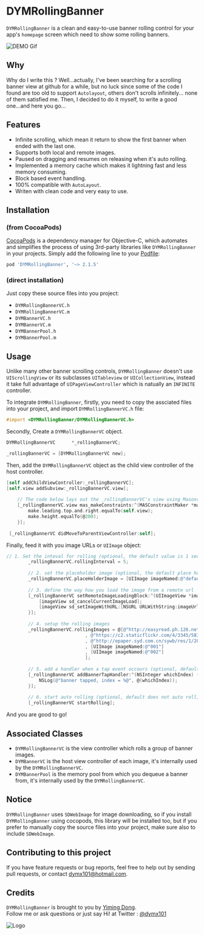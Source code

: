 # DYMRollingBanner
`DYMRollingBanner` is a clean and easy-to-use banner rolling control for your app's `homepage` screen which need to show some rolling banners.    

![DEMO Gif](http://cdn.cocimg.com/bbs/attachment/Fid_19/19_88471_6119c1d8323275c.gif)

## Why
Why do I write this ? Well...actually, I've been searching for a scrolling banner view at github for a while, but no luck since some of the code I found are too old to support `Autolayout`, others don't scrolls infinitely... none of them satisfied me. Then,  I decided to do it myself, to write a good one...and here you go...

## Features  
* Infinite scrolling, which mean it  return to show the first banner when ended with the last one.     
* Supports both local and remote images.    
* Paused on dragging and resumes on releasing when it's auto rolling.    
* Implemented a memory cache which makes it lightning fast and less memory consuming.     
* Block based event handling.    
* 100% compatible with `AutoLayout`.  
* Writen with clean code and very easy to use. 

## Installation 

### (from CocoaPods)

[CocoaPods](http://cocoapods.org) is a dependency manager for Objective-C, which automates and simplifies the process of using 3rd-party libraries like `DYMRollingBanner` in your projects. Simply add the following line to your [Podfile](http://guides.cocoapods.org/using/using-cocoapods.html):

```ruby
pod 'DYMRollingBanner', '~> 2.1.5'
```
### (direct installation)
Just copy these source files into you project:
* `DYMRollingBannerVC.h`    
* `DYMRollingBannerVC.m`    
* `DYMBannerVC.h`    
* `DYMBannerVC.m`    
* `DYMBannerPool.h`    
* `DYMBannerPool.m`   

 
## Usage     

Unlike many other banner scrolling controls, `DYMRollingBanner` doesn't use `UIScrollingView` or its subclasses `UITableview` or `UICollectionView`, instead it take full advantage of `UIPageViewController` which is natually an `INFINITE` controller.    
    
To integrate `DYMRollingBanner`, firstly, you need to copy the assciated files into your project, and import `DYMRollingBannerVC.h` file:    
```objective-c
#import <DYMRollingBanner/DYMRollingBannerVC.h>
```

Secondly, Create a `DYMRollingBannerVC` object.       
```objective-c
DYMRollingBannerVC      *_rollingBannerVC;

_rollingBannerVC = [DYMRollingBannerVC new];
```

Then, add the `DYMRollingBannerVC` object as the child view controller of the host controller.    
```objective-c
[self addChildViewController:_rollingBannerVC];
[self.view addSubview:_rollingBannerVC.view];
    
    // The code below lays out the _rollingBannerVC's view using Masonry
    [_rollingBannerVC.view mas_makeConstraints:^(MASConstraintMaker *make) {
        make.leading.top.and.right.equalTo(self.view);
        make.height.equalTo(@200);
    }];
    
 [_rollingBannerVC didMoveToParentViewController:self];
 ```

Finally, feed it with you image URLs or `UIImage` object:       
```objective-c
// 1. Set the inteval for rolling (optional, the default value is 1 sec)
        _rollingBannerVC.rollingInterval = 5;
        
        // 2. set the placeholder image (optional, the default place holder is nil)
        _rollingBannerVC.placeHolderImage = [UIImage imageNamed:@"default"];
        
        // 3. define the way how you load the image from a remote url
        [_rollingBannerVC setRemoteImageLoadingBlock:^(UIImageView *imageView, NSString *imageUrlStr, UIImage *placeHolderImage) {
            [imageView sd_cancelCurrentImageLoad];
            [imageView sd_setImageWithURL:[NSURL URLWithString:imageUrlStr] placeholderImage:placeHolderImage options:SDWebImageProgressiveDownload];
        }];
        
        // 4. setup the rolling images
        _rollingBannerVC.rollingImages = @[@"http://easyread.ph.126.net/G8GtEi-zmPQzvS5w7ScxmQ==/7806606224489671909.jpg"
                             , @"https://c2.staticflickr.com/4/3345/5832660048_55f8b0935b.jpg"
                             , @"http://epaper.syd.com.cn/sywb/res/1/20080108/42241199752656275.jpg"
                             , [UIImage imageNamed:@"001"]
                             , [UIImage imageNamed:@"002"]
                             ];
        
        // 5. add a handler when a tap event occours (optional, default do noting)
        [_rollingBannerVC addBannerTapHandler:^(NSInteger whichIndex) {
            NSLog(@"banner tapped, index = %@", @(whichIndex));
        }];
        
        // 6. start auto rolling (optional, default does not auto roll)
        [_rollingBannerVC startRolling];
```
And you are good to go!  

## Associated Classes   
* `DYMRollingBannerVC` is the view controller which rolls a group of banner images.   
* `DYMBannerVC` is the host view controller of each image, it's internally used by the `DYMRollingBannerVC`.    
* `DYMBannerPool` is the memory pool from which you dequeue a banner from, it's internally used by the `DYMRollingBannerVC`.    

## Notice    
`DYMRollingBanner` uses `SDWebImage` for image downloading, so if you install `DYMRollingBanner` using cocopods, this library will be installed too, but if you prefer to manually copy the source files into your project, make sure also to include `SDWebImage`. 

## Contributing to this project

If you have feature requests or bug reports, feel free to help out by sending pull requests, or contact dymx101@hotmail.com.

## Credits

`DYMRollingBanner` is brought to you by [Yiming Dong](http://www.dongyiming.com).     
Follow me or ask questions or just say Hi! at Twitter : <a href="https://twitter.com/dymx101" target="_blank">@dymx101</a>    


![Logo](http://cdn.cocimg.com/bbs/attachment/Fid_19/19_88471_d255b06e7b21a91.png)
